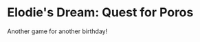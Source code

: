 Elodie's Dream: Quest for Poros
===============================

Another game for another birthday!
